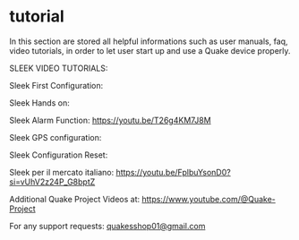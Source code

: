 # tutorial

In this section are stored all helpful informations such as user manuals, faq, video tutorials, in order to let user start up and use a Quake device properly.

SLEEK VIDEO TUTORIALS:

Sleek First Configuration:

Sleek Hands on:  

Sleek Alarm Function:  https://youtu.be/T26g4KM7J8M

Sleek GPS configuration:

Sleek Configuration Reset:

Sleek per il mercato italiano: https://youtu.be/FplbuYsonD0?si=vUhV2z24P_G8bptZ

Additional Quake Project Videos at: https://www.youtube.com/@Quake-Project

For any support requests:
quakesshop01@gmail.com
